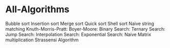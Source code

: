 # All-Algorithms

Bubble sort
Insertion sort
Merge sort
Quick sort
Shell sort
Naive string matching
Knuth-Morris-Pratt:
Boyer-Moore:
Binary Search:
Ternary Search:
Jump Search:
Interpolation Search:
Exponential Search:
Naive Matrix multiplication
Strassensi Algorithm
